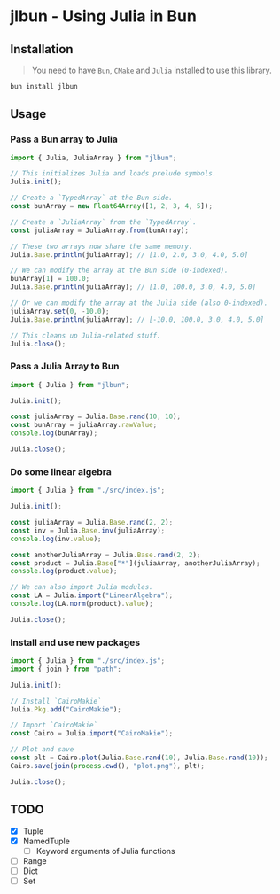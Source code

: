 # jlbun - Using Julia in Bun

## Installation

> You need to have `Bun`, `CMake` and `Julia` installed to use this library.

```bash
bun install jlbun
```

## Usage

### Pass a Bun array to Julia

```typescript
import { Julia, JuliaArray } from "jlbun";

// This initializes Julia and loads prelude symbols.
Julia.init();

// Create a `TypedArray` at the Bun side.
const bunArray = new Float64Array([1, 2, 3, 4, 5]);

// Create a `JuliaArray` from the `TypedArray`.
const juliaArray = JuliaArray.from(bunArray);

// These two arrays now share the same memory.
Julia.Base.println(juliaArray); // [1.0, 2.0, 3.0, 4.0, 5.0]

// We can modify the array at the Bun side (0-indexed).
bunArray[1] = 100.0;
Julia.Base.println(juliaArray); // [1.0, 100.0, 3.0, 4.0, 5.0]

// Or we can modify the array at the Julia side (also 0-indexed).
juliaArray.set(0, -10.0);
Julia.Base.println(juliaArray); // [-10.0, 100.0, 3.0, 4.0, 5.0]

// This cleans up Julia-related stuff.
Julia.close();
```

### Pass a Julia Array to Bun

```typescript
import { Julia } from "jlbun";

Julia.init();

const juliaArray = Julia.Base.rand(10, 10);
const bunArray = juliaArray.rawValue;
console.log(bunArray);

Julia.close();
```

### Do some linear algebra

```typescript
import { Julia } from "./src/index.js";

Julia.init();

const juliaArray = Julia.Base.rand(2, 2);
const inv = Julia.Base.inv(juliaArray);
console.log(inv.value);

const anotherJuliaArray = Julia.Base.rand(2, 2);
const product = Julia.Base["*"](juliaArray, anotherJuliaArray);
console.log(product.value);

// We can also import Julia modules.
const LA = Julia.import("LinearAlgebra");
console.log(LA.norm(product).value);

Julia.close();
```

### Install and use new packages

```typescript
import { Julia } from "./src/index.js";
import { join } from "path";

Julia.init();

// Install `CairoMakie`
Julia.Pkg.add("CairoMakie");

// Import `CairoMakie`
const Cairo = Julia.import("CairoMakie");

// Plot and save
const plt = Cairo.plot(Julia.Base.rand(10), Julia.Base.rand(10));
Cairo.save(join(process.cwd(), "plot.png"), plt);

Julia.close();
```

## TODO

- [x] Tuple
- [x] NamedTuple
  - [ ] Keyword arguments of Julia functions
- [ ] Range
- [ ] Dict
- [ ] Set
